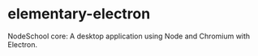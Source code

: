 # elementary-electron
NodeSchool core: A desktop application using Node and Chromium with Electron.
